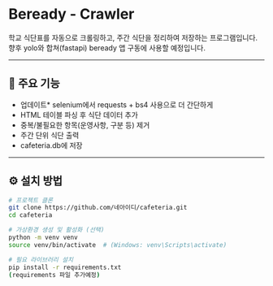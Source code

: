 # Beready - Crawler

학교 식단표를 자동으로 크롤링하고, 주간 식단을 정리하여 저장하는 프로그램입니다.
향후 yolo와 합쳐(fastapi) beready 앱 구동에 사용할 예정입니다.

---

## 📌 주요 기능
- 업데이트* selenium에서 requests + bs4 사용으로 더 간단하게
- HTML 테이블 파싱 후 식단 데이터 추가
- 중복/불필요한 항목(운영사항, 구분 등) 제거
- 주간 단위 식단 출력
- cafeteria.db에 저장
---

## ⚙️ 설치 방법
```bash
# 프로젝트 클론
git clone https://github.com/네아이디/cafeteria.git
cd cafeteria

# 가상환경 생성 및 활성화 (선택)
python -m venv venv
source venv/bin/activate  # (Windows: venv\Scripts\activate)

# 필요 라이브러리 설치
pip install -r requirements.txt
(requirements 파일 추가예정)
